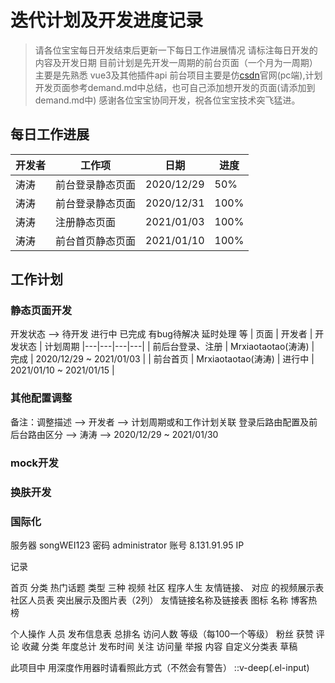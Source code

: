 # 迭代计划及开发进度记录

> 请各位宝宝每日开发结束后更新一下每日工作进展情况 请标注每日开发的内容及开发日期
> 目前计划是先开发一周期的前台页面（一个月为一周期） 主要是先熟悉 vue3及其他插件api
> 前台项目主要是仿[csdn](https://www.csdn.net/)官网(pc端),计划开发页面参考demand.md中总结，也可自己添加想开发的页面(请添加到demand.md中)
> 感谢各位宝宝协同开发，祝各位宝宝技术突飞猛进。


## 每日工作进展
| 开发者 | 工作项 | 日期 | 进度 |
|---|---|---|---|
| 涛涛 | 前台登录静态页面 | 2020/12/29 | 50% |
| 涛涛 | 前台登录静态页面 | 2020/12/31 | 100% |
| 涛涛 | 注册静态页面 | 2021/01/03 | 100% |
| 涛涛 | 前台首页静态页面 | 2021/01/10 | 100% |

## 工作计划
### 静态页面开发
开发状态 --> 待开发 进行中 已完成 有bug待解决 延时处理 等
| 页面 | 开发者 | 开发状态 | 计划周期
|---|---|---|---|
| 前后台登录、注册 | Mrxiaotaotao(涛涛) | 完成 | 2020/12/29 ~ 2021/01/03 |
| 前台首页 | Mrxiaotaotao(涛涛) | 进行中 | 2021/01/10 ~ 2021/01/15 |

### 其他配置调整
备注：调整描述 --> 开发者 --> 计划周期或和工作计划关联
登录后路由配置及前后台路由区分 --> 涛涛 --> 2020/12/29 ~ 2021/01/30

### mock开发

### 换肤开发

### 国际化


服务器
songWEI123 密码
administrator 账号
8.131.91.95 IP

记录

首页
分类 
    热门话题 
        类型 三种 视频 社区 程序人生 友情链接、
            对应 的视频展示表 社区人员表 突出展示及图片表（2列） 友情链接名称及链接表
        图标 名称
博客热榜

个人操作
人员 发布信息表
    总排名 访问人数 等级（每100一个等级） 粉丝 获赞 评论 收藏 分类 年度总计 发布时间 关注 访问量 举报  内容
自定义分类表
草稿


此项目中 用深度作用器时请看照此方式（不然会有警告）
::v-deep(.el-input)